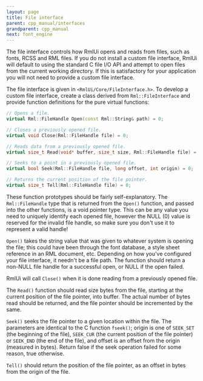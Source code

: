 ```yaml
---
layout: page
title: File interface
parent: cpp_manual/interfaces
grandparent: cpp_manual
next: font_engine
---
```


The file interface controls how RmlUi opens and reads from files, such as fonts, RCSS and RML files. If you do not install a custom file interface, RmlUi will default to using the standard C file I/O API and attempt to open files from the current working directory. If this is satisfactory for your application you will not need to provide a custom file interface.

The file interface is given in `<RmlUi/Core/FileInterface.h>`. To develop a custom file interface, create a class derived from `Rml::FileInterface` and provide function definitions for the pure virtual functions:

```cpp
// Opens a file.
virtual Rml::FileHandle Open(const Rml::String& path) = 0;

// Closes a previously opened file.
virtual void Close(Rml::FileHandle file) = 0;

// Reads data from a previously opened file.
virtual size_t Read(void* buffer, size_t size, Rml::FileHandle file) = 0;

// Seeks to a point in a previously opened file.
virtual bool Seek(Rml::FileHandle file, long offset, int origin) = 0;

// Returns the current position of the file pointer.
virtual size_t Tell(Rml::FileHandle file) = 0;
```

These function prototypes should be fairly self-explanatory. The `Rml::FileHandle` type that is returned from the `Open()` function, and passed into the other functions, is a void pointer type. This can be any value you need to uniquely identify each opened file, however the NULL (0) value is reserved for the invalid file handle, so make sure you don't use it to represent a valid handle!

`Open()` takes the string value that was given to whatever system is opening the file; this could have been through the font database, a style sheet reference in an RML document, etc. Depending on how you've configured your file interface, it needn't be a file path. The function should return a non-NULL file handle for a successful open, or NULL if the open failed.

RmlUi will call `Close()` when it is done reading from a previously opened file.

The `Read()` function should read size bytes from the file, starting at the current position of the file pointer, into buffer. The actual number of bytes read should be returned, and the file pointer should be incremented by the same.

`Seek()` seeks the file pointer to a given location within the file. The parameters are identical to the C function `fseek()`; origin is one of `SEEK_SET` (the beginning of the file), `SEEK_CUR` (the current position of the file pointer) or `SEEK_END` (the end of the file), and offset is an offset from the origin (measured in bytes). Return false if the seek operation failed for some reason, true otherwise.

`Tell()` should return the position of the file pointer, as an offset in bytes from the origin of the file.
